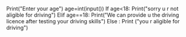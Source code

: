 Print("Enter your age")
age=int(input())
If age<18:
Print("sorry u r not aligible for driving")
Elif age==18:
Print("We can provide u the driving licence after testing your driving skills")
Else :
Print ("you r aligible for driving")
